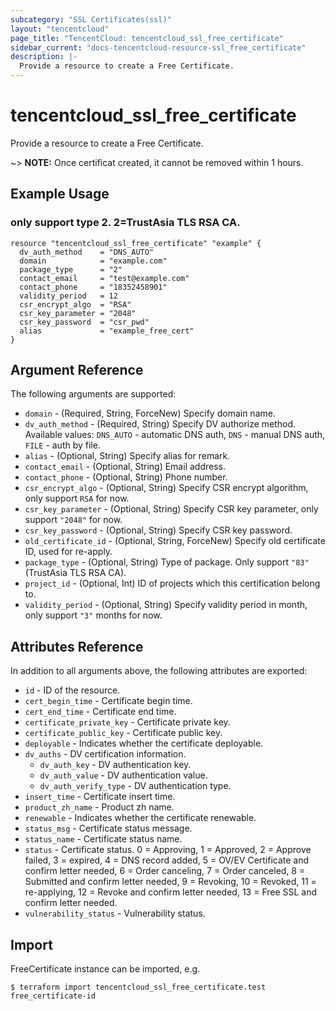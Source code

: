 ```yaml
---
subcategory: "SSL Certificates(ssl)"
layout: "tencentcloud"
page_title: "TencentCloud: tencentcloud_ssl_free_certificate"
sidebar_current: "docs-tencentcloud-resource-ssl_free_certificate"
description: |-
  Provide a resource to create a Free Certificate.
---
```


# tencentcloud_ssl_free_certificate

Provide a resource to create a Free Certificate.

~> **NOTE:** Once certificat created, it cannot be removed within 1 hours.

## Example Usage

### only support type 2. 2=TrustAsia TLS RSA CA.

```hcl
resource "tencentcloud_ssl_free_certificate" "example" {
  dv_auth_method    = "DNS_AUTO"
  domain            = "example.com"
  package_type      = "2"
  contact_email     = "test@example.com"
  contact_phone     = "18352458901"
  validity_period   = 12
  csr_encrypt_algo  = "RSA"
  csr_key_parameter = "2048"
  csr_key_password  = "csr_pwd"
  alias             = "example_free_cert"
}
```

## Argument Reference

The following arguments are supported:

* `domain` - (Required, String, ForceNew) Specify domain name.
* `dv_auth_method` - (Required, String) Specify DV authorize method. Available values: `DNS_AUTO` - automatic DNS auth, `DNS` - manual DNS auth, `FILE` - auth by file.
* `alias` - (Optional, String) Specify alias for remark.
* `contact_email` - (Optional, String) Email address.
* `contact_phone` - (Optional, String) Phone number.
* `csr_encrypt_algo` - (Optional, String) Specify CSR encrypt algorithm, only support `RSA` for now.
* `csr_key_parameter` - (Optional, String) Specify CSR key parameter, only support `"2048"` for now.
* `csr_key_password` - (Optional, String) Specify CSR key password.
* `old_certificate_id` - (Optional, String, ForceNew) Specify old certificate ID, used for re-apply.
* `package_type` - (Optional, String) Type of package. Only support `"83"` (TrustAsia TLS RSA CA).
* `project_id` - (Optional, Int) ID of projects which this certification belong to.
* `validity_period` - (Optional, String) Specify validity period in month, only support `"3"` months for now.

## Attributes Reference

In addition to all arguments above, the following attributes are exported:

* `id` - ID of the resource.
* `cert_begin_time` - Certificate begin time.
* `cert_end_time` - Certificate end time.
* `certificate_private_key` - Certificate private key.
* `certificate_public_key` - Certificate public key.
* `deployable` - Indicates whether the certificate deployable.
* `dv_auths` - DV certification information.
  * `dv_auth_key` - DV authentication key.
  * `dv_auth_value` - DV authentication value.
  * `dv_auth_verify_type` - DV authentication type.
* `insert_time` - Certificate insert time.
* `product_zh_name` - Product zh name.
* `renewable` - Indicates whether the certificate renewable.
* `status_msg` - Certificate status message.
* `status_name` - Certificate status name.
* `status` - Certificate status. 0 = Approving, 1 = Approved, 2 = Approve failed, 3 = expired, 4 = DNS record added, 5 = OV/EV Certificate and confirm letter needed, 6 = Order canceling, 7 = Order canceled, 8 = Submitted and confirm letter needed, 9 = Revoking, 10 = Revoked, 11 = re-applying, 12 = Revoke and confirm letter needed, 13 = Free SSL and confirm letter needed.
* `vulnerability_status` - Vulnerability status.



## Import

FreeCertificate instance can be imported, e.g.
```
$ terraform import tencentcloud_ssl_free_certificate.test free_certificate-id
```

